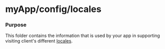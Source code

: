 # myApp/config/locales
### Purpose
This folder contains the information that is used by your app in supporting visiting client's different [locales](http://en.wikipedia.org/wiki/Locale).


<docmeta name="uniqueID" value="localesmd383129">
<docmeta name="displayName" value="locales">

